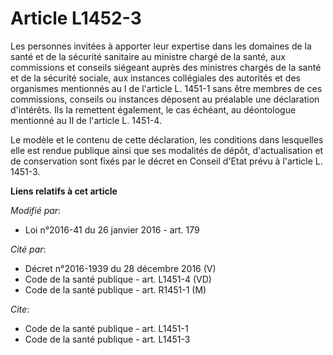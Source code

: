 # Article L1452-3

Les personnes invitées à apporter leur expertise dans les domaines de la santé et de la sécurité sanitaire au ministre chargé
de la santé, aux commissions et conseils siégeant auprès des ministres chargés de la santé et de la sécurité sociale, aux
instances collégiales des autorités et des organismes mentionnés au I de l'article L. 1451-1 sans être membres de ces
commissions, conseils ou instances déposent au préalable une déclaration d'intérêts. Ils la remettent également, le cas
échéant, au déontologue mentionné au II de l'article L. 1451-4.

Le modèle et le contenu de cette déclaration, les conditions dans lesquelles elle est rendue publique ainsi que ses modalités
de dépôt, d'actualisation et de conservation sont fixés par le décret en Conseil d'Etat prévu à l'article L. 1451-3.

**Liens relatifs à cet article**

_Modifié par_:

  - Loi n°2016-41 du 26 janvier 2016 - art. 179

_Cité par_:

  - Décret n°2016-1939 du 28 décembre 2016 (V)
  - Code de la santé publique - art. L1451-4 (VD)
  - Code de la santé publique - art. R1451-1 (M)

_Cite_:

  - Code de la santé publique - art. L1451-1
  - Code de la santé publique - art. L1451-3
